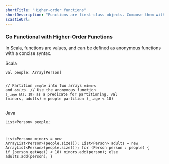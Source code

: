 ```yaml
---
shortTitle: "Higher-order functions"
shortDescription: "Functions are first-class objects. Compose them with guaranteed type safety. Use them anywhere, pass them to anything."
scastieUrl:
---
```

<div class="wrap">
              <div class="scala-text scala-text-large">
                <h3>Go Functional with Higher-Order Functions</h3>
                <p>In Scala, functions are values, and can be defined as anonymous functions
  with a concise syntax.</p>
              </div>
              <div class="scala-code">
                <div class="code-element dark">
                  <div class="bar-code"><span>Scala</span></div>
                  <pre><code>val people: Array[Person]

// Partition `people` into two arrays `minors` and `adults`.
// Use the anonymous function `(_.age &lt; 18)` as a predicate for partitioning.
val (minors, adults) = people partition (_.age &lt; 18)</code></pre>
                </div>
              </div>
              <div class="scala-code">
                <div class="code-element dark">
                  <div class="bar-code"><span>Java</span></div>
                  <pre><code>List&lt;Person&gt; people;

List&lt;Person&gt; minors = new ArrayList&lt;Person&gt;(people.size());
List&lt;Person&gt; adults = new ArrayList&lt;Person&gt;(people.size());
for (Person person : people) {
    if (person.getAge() &lt; 18)
        minors.add(person);
    else
        adults.add(person);
}</code></pre>
                </div>
              </div>
              </div>
